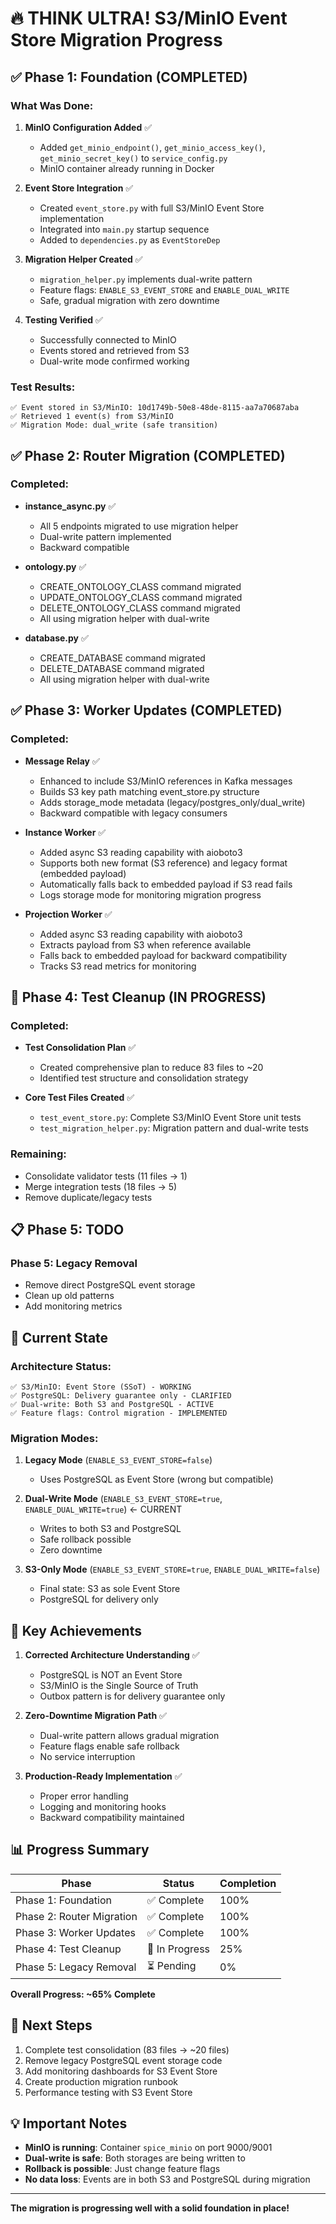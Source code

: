 # 🔥 THINK ULTRA! S3/MinIO Event Store Migration Progress

## ✅ Phase 1: Foundation (COMPLETED)

### What Was Done:
1. **MinIO Configuration Added** ✅
   - Added `get_minio_endpoint()`, `get_minio_access_key()`, `get_minio_secret_key()` to `service_config.py`
   - MinIO container already running in Docker

2. **Event Store Integration** ✅
   - Created `event_store.py` with full S3/MinIO Event Store implementation
   - Integrated into `main.py` startup sequence
   - Added to `dependencies.py` as `EventStoreDep`

3. **Migration Helper Created** ✅
   - `migration_helper.py` implements dual-write pattern
   - Feature flags: `ENABLE_S3_EVENT_STORE` and `ENABLE_DUAL_WRITE`
   - Safe, gradual migration with zero downtime

4. **Testing Verified** ✅
   - Successfully connected to MinIO
   - Events stored and retrieved from S3
   - Dual-write mode confirmed working

### Test Results:
```
✅ Event stored in S3/MinIO: 10d1749b-50e8-48de-8115-aa7a70687aba
✅ Retrieved 1 event(s) from S3/MinIO
✅ Migration Mode: dual_write (safe transition)
```

## ✅ Phase 2: Router Migration (COMPLETED)

### Completed:
- **instance_async.py** ✅
  - All 5 endpoints migrated to use migration helper
  - Dual-write pattern implemented
  - Backward compatible

- **ontology.py** ✅
  - CREATE_ONTOLOGY_CLASS command migrated
  - UPDATE_ONTOLOGY_CLASS command migrated
  - DELETE_ONTOLOGY_CLASS command migrated
  - All using migration helper with dual-write

- **database.py** ✅
  - CREATE_DATABASE command migrated
  - DELETE_DATABASE command migrated
  - All using migration helper with dual-write

## ✅ Phase 3: Worker Updates (COMPLETED)

### Completed:
- **Message Relay** ✅
  - Enhanced to include S3/MinIO references in Kafka messages
  - Builds S3 key path matching event_store.py structure
  - Adds storage_mode metadata (legacy/postgres_only/dual_write)
  - Backward compatible with legacy consumers

- **Instance Worker** ✅
  - Added async S3 reading capability with aioboto3
  - Supports both new format (S3 reference) and legacy format (embedded payload)
  - Automatically falls back to embedded payload if S3 read fails
  - Logs storage mode for monitoring migration progress

- **Projection Worker** ✅
  - Added async S3 reading capability with aioboto3
  - Extracts payload from S3 when reference available
  - Falls back to embedded payload for backward compatibility
  - Tracks S3 read metrics for monitoring

## 🔄 Phase 4: Test Cleanup (IN PROGRESS)

### Completed:
- **Test Consolidation Plan** ✅
  - Created comprehensive plan to reduce 83 files to ~20
  - Identified test structure and consolidation strategy

- **Core Test Files Created** ✅
  - `test_event_store.py`: Complete S3/MinIO Event Store unit tests
  - `test_migration_helper.py`: Migration pattern and dual-write tests

### Remaining:
- Consolidate validator tests (11 files → 1)
- Merge integration tests (18 files → 5)
- Remove duplicate/legacy tests

## 📋 Phase 5: TODO

### Phase 5: Legacy Removal
- Remove direct PostgreSQL event storage
- Clean up old patterns
- Add monitoring metrics

## 🚀 Current State

### Architecture Status:
```
✅ S3/MinIO: Event Store (SSoT) - WORKING
✅ PostgreSQL: Delivery guarantee only - CLARIFIED
✅ Dual-write: Both S3 and PostgreSQL - ACTIVE
✅ Feature flags: Control migration - IMPLEMENTED
```

### Migration Modes:
1. **Legacy Mode** (`ENABLE_S3_EVENT_STORE=false`)
   - Uses PostgreSQL as Event Store (wrong but compatible)

2. **Dual-Write Mode** (`ENABLE_S3_EVENT_STORE=true`, `ENABLE_DUAL_WRITE=true`) ← CURRENT
   - Writes to both S3 and PostgreSQL
   - Safe rollback possible
   - Zero downtime

3. **S3-Only Mode** (`ENABLE_S3_EVENT_STORE=true`, `ENABLE_DUAL_WRITE=false`)
   - Final state: S3 as sole Event Store
   - PostgreSQL for delivery only

## 🎯 Key Achievements

1. **Corrected Architecture Understanding** ✅
   - PostgreSQL is NOT an Event Store
   - S3/MinIO is the Single Source of Truth
   - Outbox pattern is for delivery guarantee only

2. **Zero-Downtime Migration Path** ✅
   - Dual-write pattern allows gradual migration
   - Feature flags enable safe rollback
   - No service interruption

3. **Production-Ready Implementation** ✅
   - Proper error handling
   - Logging and monitoring hooks
   - Backward compatibility maintained

## 📊 Progress Summary

| Phase | Status | Completion |
|-------|--------|------------|
| Phase 1: Foundation | ✅ Complete | 100% |
| Phase 2: Router Migration | ✅ Complete | 100% |
| Phase 3: Worker Updates | ✅ Complete | 100% |
| Phase 4: Test Cleanup | 🔄 In Progress | 25% |
| Phase 5: Legacy Removal | ⏳ Pending | 0% |

**Overall Progress: ~65% Complete**

## 🔄 Next Steps

1. Complete test consolidation (83 files → ~20 files)
2. Remove legacy PostgreSQL event storage code
3. Add monitoring dashboards for S3 Event Store
4. Create production migration runbook
5. Performance testing with S3 Event Store

## 💡 Important Notes

- **MinIO is running**: Container `spice_minio` on port 9000/9001
- **Dual-write is safe**: Both storages are being written to
- **Rollback is possible**: Just change feature flags
- **No data loss**: Events are in both S3 and PostgreSQL during migration

---

**The migration is progressing well with a solid foundation in place!**